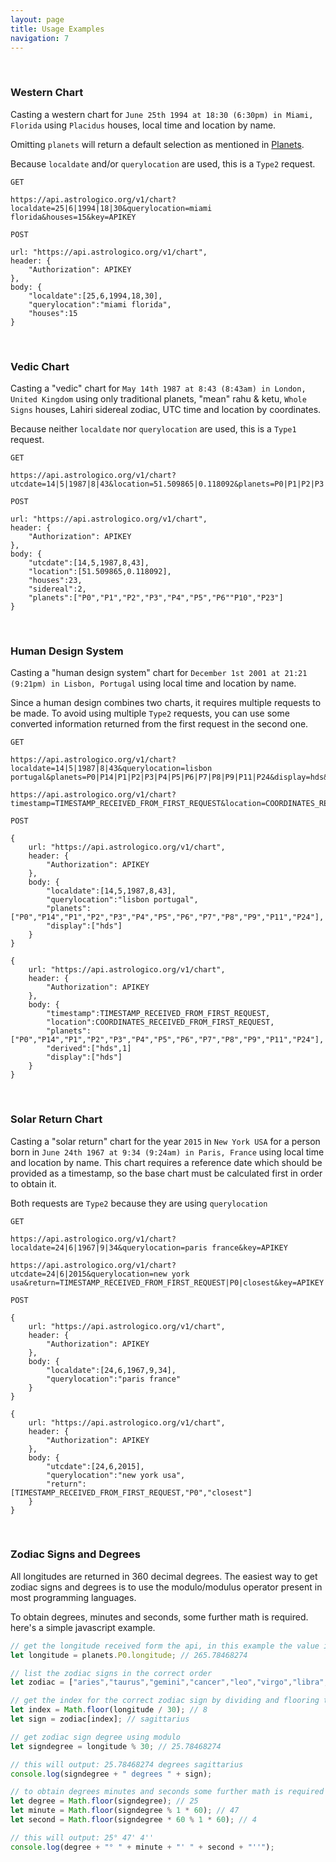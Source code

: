 ```yaml
---
layout: page
title: Usage Examples
navigation: 7
---
```


<style>
	.inner a {
		color: royalblue;
		font-weight: bold;
	}
	.inner code {
		font-size: 100%;
	}
	.navigation li {
		padding: 5px;
	}
	@media (min-width: 745px) {
		.sidebar {
			width: 30%;
		}
	}
</style>

<br>

### Western Chart

Casting a western chart for `June 25th 1994 at 18:30 (6:30pm) in Miami, Florida` using `Placidus` houses, local time and location by name.

Omitting `planets` will return a default selection as mentioned in [Planets](/astrologico/param_planets.html).

Because `localdate` and/or `querylocation` are used, this is a `Type2` request.

```
GET

https://api.astrologico.org/v1/chart?localdate=25|6|1994|18|30&querylocation=miami florida&houses=15&key=APIKEY
```

```
POST

url: "https://api.astrologico.org/v1/chart",
header: {
	"Authorization": APIKEY
},
body: {
	"localdate":[25,6,1994,18,30],
	"querylocation":"miami florida",
	"houses":15
}
```

<br>

### Vedic Chart

Casting a "vedic" chart for `May 14th 1987 at 8:43 (8:43am) in London, United Kingdom` using only traditional planets, "mean" rahu & ketu, `Whole Signs` houses, Lahiri sidereal zodiac, UTC time and location by coordinates.

Because neither `localdate` nor `querylocation` are used, this is a `Type1` request.

```
GET

https://api.astrologico.org/v1/chart?utcdate=14|5|1987|8|43&location=51.509865|0.118092&planets=P0|P1|P2|P3|P4|P5|P6|P10|P23&houses=23&sidereal=2&key=APIKEY
```

```
POST

url: "https://api.astrologico.org/v1/chart",
header: {
	"Authorization": APIKEY
},
body: {
	"utcdate":[14,5,1987,8,43],
	"location":[51.509865,0.118092],
	"houses":23,
	"sidereal":2,
	"planets":["P0","P1","P2","P3","P4","P5","P6""P10","P23"]
}
```

<br>

### Human Design System

Casting a "human design system" chart for `December 1st 2001 at 21:21 (9:21pm) in Lisbon, Portugal` using local time and location by name.

Since a human design combines two charts, it requires multiple requests to be made. To avoid using multiple `Type2` requests, you can use some converted information returned from the first request in the second one.

```
GET

https://api.astrologico.org/v1/chart?localdate=14|5|1987|8|43&querylocation=lisbon portugal&planets=P0|P14|P1|P2|P3|P4|P5|P6|P7|P8|P9|P11|P24&display=hds&key=APIKEY

https://api.astrologico.org/v1/chart?timestamp=TIMESTAMP_RECEIVED_FROM_FIRST_REQUEST&location=COORDINATES_RECEIVED_FROM_FIRST_REQUEST&planets=P0|P14|P1|P2|P3|P4|P5|P6|P7|P8|P9|P11|P24&display=hds&derived=hds|1&key=APIKEY

```

```
POST

{
	url: "https://api.astrologico.org/v1/chart",
	header: {
		"Authorization": APIKEY
	},
	body: {
		"localdate":[14,5,1987,8,43],
		"querylocation":"lisbon portugal",
		"planets":["P0","P14","P1","P2","P3","P4","P5","P6","P7","P8","P9","P11","P24"],
		"display":["hds"]
	}
}

{
	url: "https://api.astrologico.org/v1/chart",
	header: {
		"Authorization": APIKEY
	},
	body: {
		"timestamp":TIMESTAMP_RECEIVED_FROM_FIRST_REQUEST,
		"location":COORDINATES_RECEIVED_FROM_FIRST_REQUEST,
		"planets":["P0","P14","P1","P2","P3","P4","P5","P6","P7","P8","P9","P11","P24"],
		"derived":["hds",1]
		"display":["hds"]
	}
}
```

<br>

### Solar Return Chart

Casting a "solar return" chart for the year `2015` in `New York USA` for a person born in `June 24th 1967 at 9:34 (9:24am) in Paris, France` using local time and location by name. This chart requires a reference date which should be provided as a timestamp, so the base chart must be calculated first in order to obtain it.

Both requests are `Type2` because they are using `querylocation`

```
GET

https://api.astrologico.org/v1/chart?localdate=24|6|1967|9|34&querylocation=paris france&key=APIKEY

https://api.astrologico.org/v1/chart?utcdate=24|6|2015&querylocation=new york usa&return=TIMESTAMP_RECEIVED_FROM_FIRST_REQUEST|P0|closest&key=APIKEY
```

```
POST

{
	url: "https://api.astrologico.org/v1/chart",
	header: {
		"Authorization": APIKEY
	},
	body: {
		"localdate":[24,6,1967,9,34],
		"querylocation":"paris france"
	}
}

{
	url: "https://api.astrologico.org/v1/chart",
	header: {
		"Authorization": APIKEY
	},
	body: {
		"utcdate":[24,6,2015],
		"querylocation":"new york usa",
		"return":[TIMESTAMP_RECEIVED_FROM_FIRST_REQUEST,"P0","closest"]
	}
}
```

<br>

### Zodiac Signs and Degrees

All longitudes are returned in 360 decimal degrees. The easiest way to get zodiac signs and degrees is to use the modulo/modulus operator present in most programming languages.

To obtain degrees, minutes and seconds, some further math is required. here's a simple javascript example.

```js
// get the longitude received form the api, in this example the value is 265.78468274
let longitude = planets.P0.longitude; // 265.78468274

// list the zodiac signs in the correct order
let zodiac = ["aries","taurus","gemini","cancer","leo","virgo","libra","scorpio","sagittarius","capricorn","aquarius","pisces"];

// get the index for the correct zodiac sign by dividing and flooring the longitude value
let index = Math.floor(longitude / 30); // 8
let sign = zodiac[index]; // sagittarius

// get zodiac sign degree using modulo
let signdegree = longitude % 30; // 25.78468274

// this will output: 25.78468274 degrees sagittarius
console.log(signdegree + " degrees " + sign);

// to obtain degrees minutes and seconds some further math is required
let degree = Math.floor(signdegree); // 25
let minute = Math.floor(signdegree % 1 * 60); // 47
let second = Math.floor(signdegree * 60 % 1 * 60); // 4

// this will output: 25° 47' 4''
console.log(degree + "° " + minute + "' " + second + "''");
```

<br><br><br>